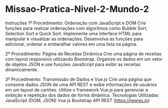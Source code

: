 ﻿# Missao-Pratica-Nivel-2-Mundo-2

Instruções
1º Procedimento: Ordenação com JavaScript e DOM
Crie funções para realizar ordenações com algoritmos como Bubble Sort, Selection Sort e Quick Sort.
Implemente uma interface HTML para manipular e visualizar as ordenações.
Desenvolva as funções para adicionar, ordenar e embaralhar valores em uma lista na página.

2º Procedimento: Página de Receitas Dinâmica
Crie uma página de receitas com layout responsivo utilizando Bootstrap.
Organize os dados em um vetor de objetos JSON e use funções JavaScript para exibir as receitas dinamicamente.

3º Procedimento: Transmissão de Dados e Vue.js
Crie uma página que consome dados JSON de uma API REST e exibe informações de usuários em um layout de cartões.
Utilize o framework Vue.js para gerenciar a exibição e repetição dos dados de forma dinâmica.
Tecnologias Utilizadas
JavaScript (DOM, JSON)
Vue.js
Bootstrap
API REST (https://reqres.in)
